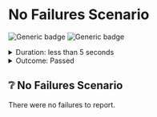 # No Failures Scenario

![Generic badge](https://img.shields.io/badge/Requests_3/3-PASSED-brightgreen.svg)
![Generic badge](https://img.shields.io/badge/Assertions_6/6-PASSED-brightgreen.svg)
<details>
  <summary>Duration: less than 5 seconds</summary>
  <table>
    <tr>
      <th>Start:</th>
      <td><code>2024-02-28 16:39:27.995 UTC</code></td>
    </tr>
    <tr>
      <th>Finish:</th>
      <td><code>2024-02-28 16:39:28.092 UTC</code></td>
    </tr>
    <tr>
      <th>Duration:</th>
      <td><code>0.097</code></td>
    </tr>
    <tr>
      <th>Response Time Average:</th>
      <td><code>11.333333333333334</code></td>
    </tr>
    <tr>
      <th>Response Time Min:</th>
      <td><code>2</code></td>
    </tr>
    <tr>
      <th>Response Time Max:</th>
      <td><code>26</code></td>
    </tr>
  </table>
</details>
<details>
  <summary>Outcome: Passed</summary>
  <table>
    <tr>
      <th></th>
      <th>executed</th>
      <th>failed</th>
    </tr>
    <tr>
      <th>iterations</th>
      <td>1</td>
      <td>0</td>
    </tr>
    <tr>
      <th>requests</th>
      <td>3</td>
      <td>0</td>
    </tr>
    <tr>
      <th>test-scripts</th>
      <td>3</td>
      <td>0</td>
    </tr>
    <tr>
      <th>prerequest-scripts</th>
      <td>0</td>
      <td>0</td>
    </tr>
    <tr>
      <th>assertions</th>
      <td>6</td>
      <td>0</td>
    </tr>
  </table>
</details>

## :grey_question: No Failures Scenario

There were no failures to report.
